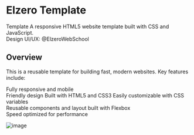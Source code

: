 # Elzero Template
Template A responsive HTML5 website template built with CSS and JavaScript. \
Design UI/UX: @ElzeroWebSchool

## Overview
This is a reusable template for building fast, modern websites. Key features include:

Fully responsive and mobile\
Friendly design Built with HTML5 and CSS3 Easily customizable with CSS variables \
Reusable components and layout built with Flexbox \
Speed optimized for performance




![image](https://github.com/babdellghani/Template3-HTML-CSS/assets/143917624/84861f07-20f5-465f-9018-72b48333d330)
